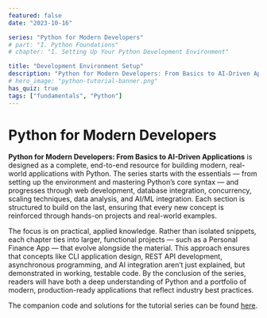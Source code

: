 ```yaml
---
featured: false
date: "2023-10-16"

series: "Python for Modern Developers"
# part: "I. Python Foundations"
# chapter: "1. Setting Up Your Python Development Environment"

title: "Development Environment Setup"
description: "Python for Modern Developers: From Basics to AI-Driven Applications is designed as a complete, end-to-end resource for building modern, real-world applications with Python."
# hero_image: "python-tutorial-banner.png"
has_quiz: true
tags: ["fundamentals", "Python"]
---
```


# Python for Modern Developers

**Python for Modern Developers: From Basics to AI-Driven Applications** is designed as a complete, end-to-end resource for building modern, real-world applications with Python. The series starts with the essentials — from setting up the environment and mastering Python’s core syntax — and progresses through web development, database integration, concurrency, scaling techniques, data analysis, and AI/ML integration. Each section is structured to build on the last, ensuring that every new concept is reinforced through hands-on projects and real-world examples.

The focus is on practical, applied knowledge. Rather than isolated snippets, each chapter ties into larger, functional projects — such as a Personal Finance App — that evolve alongside the material. This approach ensures that concepts like CLI application design, REST API development, asynchronous programming, and AI integration aren’t just explained, but demonstrated in working, testable code. By the conclusion of the series, readers will have both a deep understanding of Python and a portfolio of modern, production-ready applications that reflect industry best practices.

The companion code and solutions for the tutorial series can be found <a href="https://github.com/WalidNewaz/python_tutorials" target="_blank">here</a>.